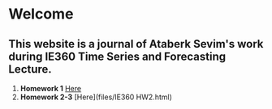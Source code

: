 # Welcome
## This website is a journal of Ataberk Sevim's work during IE360 Time Series and Forecasting Lecture.


1. **Homework 1**
[Here](files/IE360hw1.html)
2. **Homework 2-3**
[Here](files/IE360 HW2.html)
